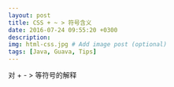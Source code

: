 ```yaml
---
layout: post
title: CSS + ~ > 符号含义
date: 2016-07-24 09:55:20 +0300
description: 
img: html-css.jpg # Add image post (optional)
tags: [Java, Guava, Tips]
---
```


对 + - > 等符号的解释

[CSS中的大於（>）是什麼意思?]:https://pjchender.blogspot.tw/2015/07/css.html

[CSS中加號（+）和取代符號（~）的意思]: https://pjchender.blogspot.com/2015/07/css_25.html